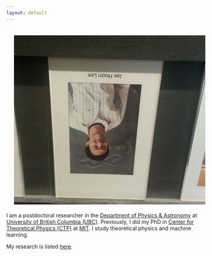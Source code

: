 ```yaml
---
layout: default
---
```


<img style="float:left;padding:20px;" src="/image/Profile-photo.png">

I am a postdoctoral researcher in the [Department of Physics & Astronomy](http://www.phas.ubc.ca/) 
at [University of British Columbia (UBC)](http://www.ubc.ca/). 
Previously, I did my PhD in [Center for Theoretical Physics (CTP)](http://ctp.lns.mit.edu/) at [MIT](http://web.mit.edu/). 
I study theoretical physics and machine learning.

My research is listed [here](/research/).
